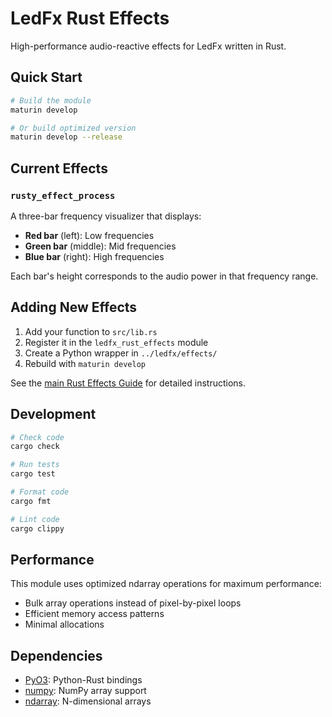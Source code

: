# LedFx Rust Effects

High-performance audio-reactive effects for LedFx written in Rust.

## Quick Start

```bash
# Build the module
maturin develop

# Or build optimized version
maturin develop --release
```

## Current Effects

### `rusty_effect_process`
A three-bar frequency visualizer that displays:
- **Red bar** (left): Low frequencies
- **Green bar** (middle): Mid frequencies  
- **Blue bar** (right): High frequencies

Each bar's height corresponds to the audio power in that frequency range.

## Adding New Effects

1. Add your function to `src/lib.rs`
2. Register it in the `ledfx_rust_effects` module
3. Create a Python wrapper in `../ledfx/effects/`
4. Rebuild with `maturin develop`

See the [main Rust Effects Guide](../RUST_EFFECTS_GUIDE.md) for detailed instructions.

## Development

```bash
# Check code
cargo check

# Run tests
cargo test

# Format code  
cargo fmt

# Lint code
cargo clippy
```

## Performance

This module uses optimized ndarray operations for maximum performance:
- Bulk array operations instead of pixel-by-pixel loops
- Efficient memory access patterns
- Minimal allocations

## Dependencies

- [PyO3](https://pyo3.rs/): Python-Rust bindings
- [numpy](https://github.com/PyO3/rust-numpy): NumPy array support
- [ndarray](https://docs.rs/ndarray/): N-dimensional arrays
